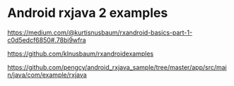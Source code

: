 # Android rxjava 2 examples

https://medium.com/@kurtisnusbaum/rxandroid-basics-part-1-c0d5edcf6850#.78bi9wfra

https://github.com/klnusbaum/rxandroidexamples

https://github.com/pengcy/android_rxjava_sample/tree/master/app/src/main/java/com/example/rxjava
